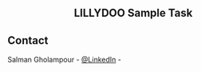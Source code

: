 
  <h2 align="center">LILLYDOO Sample Task</h2>



## Contact

Salman Gholampour - [@LinkedIn](https://www.linkedin.com/in/salman-gholampour//) -
